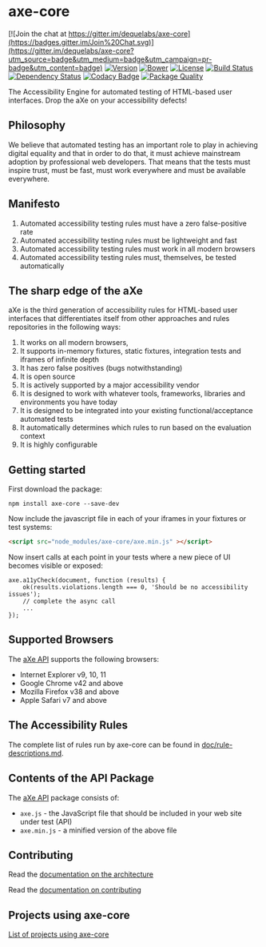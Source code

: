 # axe-core

[![Join the chat at https://gitter.im/dequelabs/axe-core](https://badges.gitter.im/Join%20Chat.svg)](https://gitter.im/dequelabs/axe-core?utm_source=badge&utm_medium=badge&utm_campaign=pr-badge&utm_content=badge)
[![Version](https://img.shields.io/npm/v/axe-core.svg)](https://www.npmjs.com/package/axe-core)
[![Bower](https://img.shields.io/bower/v/axe-core.svg)](http://bower.io/search)
[![License](https://img.shields.io/npm/l/axe-core.svg)](LICENSE)
[![Build Status](https://travis-ci.org/dequelabs/axe-core.svg?branch=master)](https://travis-ci.org/dequelabs/axe-core)
[![Dependency Status](https://gemnasium.com/dequelabs/axe-core.svg)](https://gemnasium.com/dequelabs/axe-core)
[![Codacy Badge](https://www.codacy.com/project/badge/c2d7835387dd41b3a77eafd439fba559)](https://www.codacy.com/app/dsturley/axe-core)
[![Package Quality](http://npm.packagequality.com/shield/axe-core.svg)](http://packagequality.com/#?package=axe-core)

The Accessibility Engine for automated testing of HTML-based user interfaces. Drop the aXe on your accessibility defects!

## Philosophy

We believe that automated testing has an important role to play in achieving digital equality and that in order to do that, it must achieve mainstream adoption by professional web developers. That means that the tests must inspire trust, must be fast, must work everywhere and must be available everywhere.

## Manifesto

1. Automated accessibility testing rules must have a zero false-positive rate
2. Automated accessibility testing rules must be lightweight and fast
3. Automated accessibility testing rules must work in all modern browsers
4. Automated accessibility testing rules must, themselves, be tested automatically

## The sharp edge of the aXe

aXe is the third generation of accessibility rules for HTML-based user interfaces that differentiates itself from other approaches and rules repositories in the following ways:

1. It works on all modern browsers,
2. It supports in-memory fixtures, static fixtures, integration tests and iframes of infinite depth
3. It has zero false positives (bugs notwithstanding)
4. It is open source
5. It is actively supported by a major accessibility vendor
6. It is designed to work with whatever tools, frameworks, libraries and environments you have today
7. It is designed to be integrated into your existing functional/acceptance automated tests
8. It automatically determines which rules to run based on the evaluation context
9. It is highly configurable

## Getting started

First download the package:

```
npm install axe-core --save-dev
```

Now include the javascript file in each of your iframes in your fixtures or test systems:

```html
<script src="node_modules/axe-core/axe.min.js" ></script>
```

Now insert calls at each point in your tests where a new piece of UI becomes visible or exposed:

```
axe.a11yCheck(document, function (results) {
    ok(results.violations.length === 0, 'Should be no accessibility issues');
    // complete the async call
    ...
});
```
## Supported Browsers

The [aXe API](doc/API.md) supports the following browsers:

* Internet Explorer v9, 10, 11
* Google Chrome v42 and above
* Mozilla Firefox v38 and above
* Apple Safari v7 and above

## The Accessibility Rules

The complete list of rules run by axe-core can be found in [doc/rule-descriptions.md](./doc/rule-descriptions.md).

## Contents of the API Package

The [aXe API](doc/API.md) package consists of:

* `axe.js` - the JavaScript file that should be included in your web site under test (API)
* `axe.min.js` - a minified version of the above file


## Contributing

Read the [documentation on the architecture](./doc/developer-guide.md)

Read the [documentation on contributing](CONTRIBUTING.md)

## Projects using axe-core

[List of projects using axe-core](doc/projects.md)
